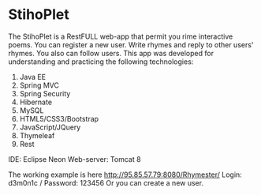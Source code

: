 # StihoPlet

The StihoPlet is a RestFULL web-app that permit you rime interactive poems.
You can register a new user. Write rhymes and reply to other users' rhymes. You also can follow users.
This app was developed for understanding and practicing the following technologies:
1. Java EE
2. Spring MVC
3. Spring Security
3. Hibernate
5. MySQL
6. HTML5/CSS3/Bootstrap
7. JavaScript/JQuery
8. Thymeleaf
9. Rest

IDE: Eclipse Neon
Web-server: Tomcat 8

The working example is here http://95.85.57.79:8080/Rhymester/ 
Login: d3m0n1c / Password: 123456
Or you can create a new user.
